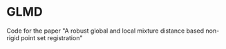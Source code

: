 # GLMD
Code for the paper "A robust global and local mixture distance based non-rigid point set registration"
